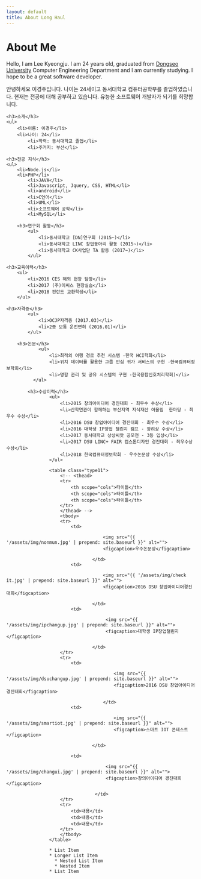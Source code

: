 ```yaml
---
layout: default
title: About Long Haul
---
```


<div class="post">
	<h1 class="pageTitle">About Me</h1>
	<!-- <img src="{{ '/assets/img/touring.jpg' | prepend: site.baseurl }}" alt=""> -->
	<p class="intro">Hello, I am Lee Kyeongju. I am 24 years old, graduated from <a href="http://www.dongseo.ac.kr/kr/">Dongseo University</a> Computer Engineering Department and I am currently studying. I hope to be a great software developer.</p>

  <p>안녕하세요 이경주입니다. 나이는 24세이고 동서대학교 컴퓨터공학부를 졸업하였습니다. 현재는 전공에 대해 공부하고 있습니다. 유능한 소프트웨어 개발자가 되기를 희망합니다.</p>

	<h3>소개</h3>
	<ul>
		<li>이름: 이경주</li>
  		<li>나이: 24</li>
			<li>학력: 동서대학교 졸업</li>
			<li>주거지: 부산</li>
   </ul>

	<h3>전공 지식</h3>
	<ul>
		<li>Node.js</li>
  		<li>PHP</li>
			<li>JAVA</li>
			<li>Javascript, Jquery, CSS, HTML</li>
			<li>android</li>
			<li>C언어</li>
			<li>UML</li>
			<li>소프트웨어 공학</li>
			<li>MySQL</li>
   </ul>

		<h3>연구회 활동</h3>
			<ul>
				<li>동서대학교 [DN]연구회 (2015~)</li>
				<li>동서대학교 LINC 창업동아리 활동 (2015~)</li>
				<li>동서대학교 CK사업단 TA 활동 (2017~)</li>
			</ul>

	<h3>교육이력</h3>
		<ul>
			<li>2016 CES 해외 현장 탐방</li>
			<li>2017 (주)이씨스 현장실습</li>
			<li>2018 핀란드 교환학생</li>
		</ul>

	<h3>자격증</h3>
			<ul>
				<li>OCJP자격증 (2017.03)</li>
				<li>2종 보통 운전면허 (2016.01)</li>
			</ul>

		<h3>논문</h3>
				<ul>
					<li>최적의 여행 경로 추천 시스템 -한국 HCI학회</li>
					<li>위치 데이터를 활용한 그룹 안심 귀가 서비스의 구현 -한국컴퓨터정보학회</li>
					<li>명함 관리 및 공유 시스템의 구현 -한국융합신호처리학회)</li>
			  </ul>

			<h3>수상이력</h3>
					<ul>
						<li>2015 창의아이디어 경진대회 - 최우수 수상</li>
						<li>산학연관이 함께하는 부산지역 지식재산 어울림  한마당 - 최우수 수상</li>
						<li>2016 DSU 창업아이디어 경진대회 - 최우수 수상</li>
						<li>2016 대학생 IP창업 챌린지 캠프 - 장려상 수상</li>
						<li>2017 동서대학교 상상씨앗 공모전 - 3등 입상</li>
						<li>2017 DSU LINC+ FAIR 캡스톤디자인 경진대회 - 최우수상 수상</li>
						<li>2018 한국컴퓨터정보학회 - 우수논문상 수상</li>
					</ul>

					<table class="type11">
					    <!-- <thead>
					    <tr>
					        <th scope="cols">타이틀</th>
					        <th scope="cols">타이틀</th>
					        <th scope="cols">타이틀</th>
					    </tr>
					    </thead> -->
					    <tbody>
					    <tr>
					        <td>

										<img src="{{ '/assets/img/nonmun.jpg' | prepend: site.baseurl }}" alt="">
										<figcaption>우수논문상</figcaption>

									</td>
					        <td>

										<img src="{{ '/assets/img/check it.jpg' | prepend: site.baseurl }}" alt="">
										<figcaption>2016 DSU 창업아이디어경진대회</figcaption>

									</td>
					        <td>

										 <img src="{{ '/assets/img/ipchangup.jpg' | prepend: site.baseurl }}" alt="">
										 <figcaption>대학생 IP창업챌린지</figcaption>

									</td>
					    </tr>
					    <tr>
					        <td>

											<img src="{{ '/assets/img/dsuchangup.jpg' | prepend: site.baseurl }}" alt="">
											<figcaption>2016 DSU 창업아이디어경진대회</figcaption>

										</td>
					        <td>

											<img src="{{ '/assets/img/smartiot.jpg' | prepend: site.baseurl }}" alt="">
											<figcaption>스마트 IOT 콘테스트</figcaption>

									</td>

					        <td>

										 <img src="{{ '/assets/img/changui.jpg' | prepend: site.baseurl }}" alt="">
										 <figcaption>창의아이디어 경진대회</figcaption>

									 </td>
					    </tr>
					    <tr>
					        <td>내용</td>
					        <td>내용</td>
					        <td>내용</td>
					    </tr>
					    </tbody>
					</table>
<style>
		table.type11 {
			border-collapse: separate;
			border-spacing: 1px;
			text-align: center;
			line-height: 1.5;
			margin: 20px 10px;
		}
		table.type11 th {
			width: 155px;
			padding: 10px;
			font-weight: bold;
			vertical-align: top;
			color: #fff;
			background: #ce4869 ;
		}
		table.type11 td {
			width: 155px;
			padding: 10px;
			vertical-align: top;
			border-bottom: 1px solid #ccc;
			background: #eee;
		}
</style>

					* List Item
					* Longer List Item
					  * Nested List Item
					  * Nested Item
					* List Item

</div>
